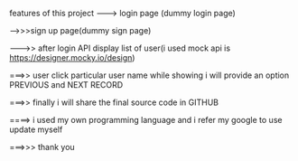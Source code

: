 features of this project
---> login page (dummy login page)

-->>>sign up page(dummy sign page)

--->> after login API display list of user(i used mock api is https://designer.mocky.io/design)

===>> user click particular user name while showing i will provide an option PREVIOUS and NEXT RECORD 

===>> finally i will share the final source code in GITHUB 

====> i used my own programming language and i refer my google to use update myself



===>>> thank you 
